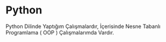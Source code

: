 # Python

Python Dilinde Yaptığım Çalışmalardır, İçerisinde Nesne Tabanlı Programlama ( OOP ) Çalışmalarımda Vardır.
